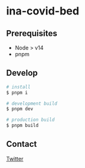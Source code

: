 # ina-covid-bed

## Prerequisites

- Node > v14
- pnpm

## Develop

```bash
# install
$ pnpm i

# development build
$ pnpm dev

# production build
$ pnpm build
```

## Contact

[Twitter](https://twitter.com/agalliosamai)
